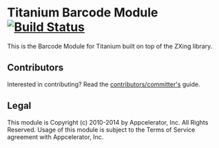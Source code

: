 Titanium Barcode Module [![Build Status](https://travis-ci.org/appcelerator-modules/ti.barcode.svg)](https://travis-ci.org/appcelerator-modules/ti.barcode)
=======

This is the Barcode Module for Titanium built on top of the ZXing library.

## Contributors

Interested in contributing? Read the [contributors/committer's](https://wiki.appcelerator.org/display/community/Home) guide.

## Legal

This module is Copyright (c) 2010-2014 by Appcelerator, Inc. All Rights Reserved. Usage of this module is subject to 
the Terms of Service agreement with Appcelerator, Inc.  
